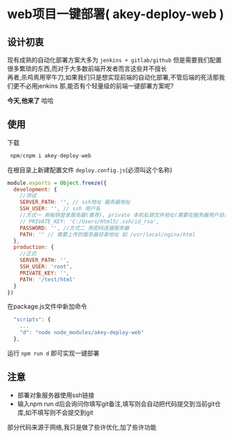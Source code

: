 # web项目一键部署( akey-deploy-web )

## 设计初衷
现有成熟的自动化部署方案大多为 `jenkins + gitlab/github` 但是需要我们配置很多繁琐的东西,而对于大多数前端开发者而言这些并不擅长 <br>
再者,杀鸡焉用宰牛刀,如果我们只是想实现前端的自动化部署,不管后端的死活那我们更不必用jenkins <bg> 
那,能否有个轻量级的前端一键部署方案呢? <br>

__今天,他来了__  哈哈

## 使用 

下载
```js
 npm/cnpm i akey-deploy-web
```
在根目录上新建配置文件 `deploy.config.js`(必须叫这个名称)
```js
module.exports = Object.freeze({
  development: {
    //测试
    SERVER_PATH: '', // ssh地址 服务器地址
    SSH_USER: '', // ssh 用户名
    //方式一 用秘钥登录服务器(推荐), private 本机私钥文件地址(需要在服务器用户目录 一般是 /root/.ssh/authorized_keys 配置公钥 并该文件权限为 600, (.ssh文件夹一般默认隐藏)
    // PRIVATE_KEY: 'C:/Users/Html5/.ssh/id_rsa',
    PASSWORD: '', //方式二 用密码连接服务器
    PATH: '' // 需要上传的服务器目录地址 如 /usr/local/nginx/html
  },
  production: {
    //正式
    SERVER_PATH: '',
    SSH_USER: 'root',
    PRIVATE_KEY: '',
    PATH: '/test/html'
  }
})

```
在package.js文件中新加命令
```js
  "scripts": {
    ...
    "d": "node node_modules/akey-deploy-web"
  },
```
运行 `npm run d` 即可实现一键部署

## 注意

+ 部署对象服务器使用ssh链接
+ 输入npm run d后会询问你填写git备注,填写则会自动把代码提交到当前git仓库,如不填写则不会提交到git

部分代码来源于网络,我只是做了些许优化,加了些许功能